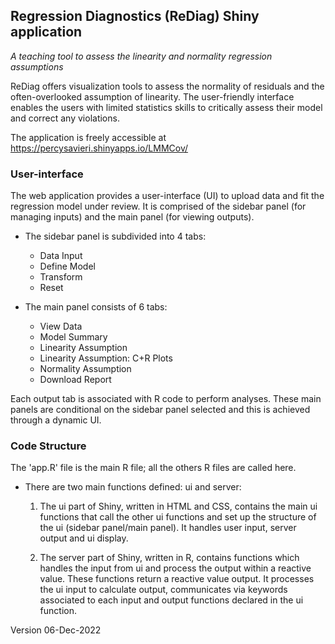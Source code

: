 ## Regression Diagnostics (ReDiag) Shiny application   
*A teaching tool to assess the linearity and normality regression assumptions*  

ReDiag offers visualization tools to assess the normality of residuals and the often-overlooked assumption of linearity. The user-friendly interface enables the users with limited statistics skills to critically assess their model and correct any violations. 

The application is freely accessible at <https://percysavieri.shinyapps.io/LMMCov/>


### User-interface
The web application provides a user-interface (UI) to upload data and fit the regression model under review. It is comprised of the sidebar panel (for managing inputs) and the main panel (for viewing outputs).  

* The sidebar panel is subdivided into 4 tabs:
  +	Data Input
  +	Define Model
  +	Transform
  +	Reset  

* The main panel consists of 6 tabs:
  +	View Data
  +	Model Summary
  +	Linearity Assumption
  +	Linearity Assumption: C+R Plots
  +	Normality Assumption
  +	Download Report  

Each output tab is associated with R code to perform analyses. These main panels are conditional on the sidebar panel selected and this is achieved through a dynamic UI.

### Code Structure
The 'app.R' file is the main R file; all the others R files are called here.

* There are two main functions defined: ui and server:
  1. The ui part of Shiny, written in HTML and CSS, contains the main ui functions that call the other ui functions and set up the structure of the ui (sidebar panel/main panel). It handles user input, server output and ui display.

  2. The server part of Shiny, written in R, contains functions which handles the input from ui and process the output within a reactive value. These functions return a reactive value output. It processes the ui input to calculate output, communicates via keywords associated to each input and output functions declared in the ui function.  

            
Version 06-Dec-2022
